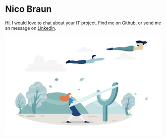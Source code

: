 # Nico Braun

Hi, I would love to chat about your IT project. Find me on
[Github](https://github.com/bluebrown), or send me an message on
[LinkedIn](https://www.linkedin.com/in/nico-braun/).

![image of people flying](./assets/fly.svg)
